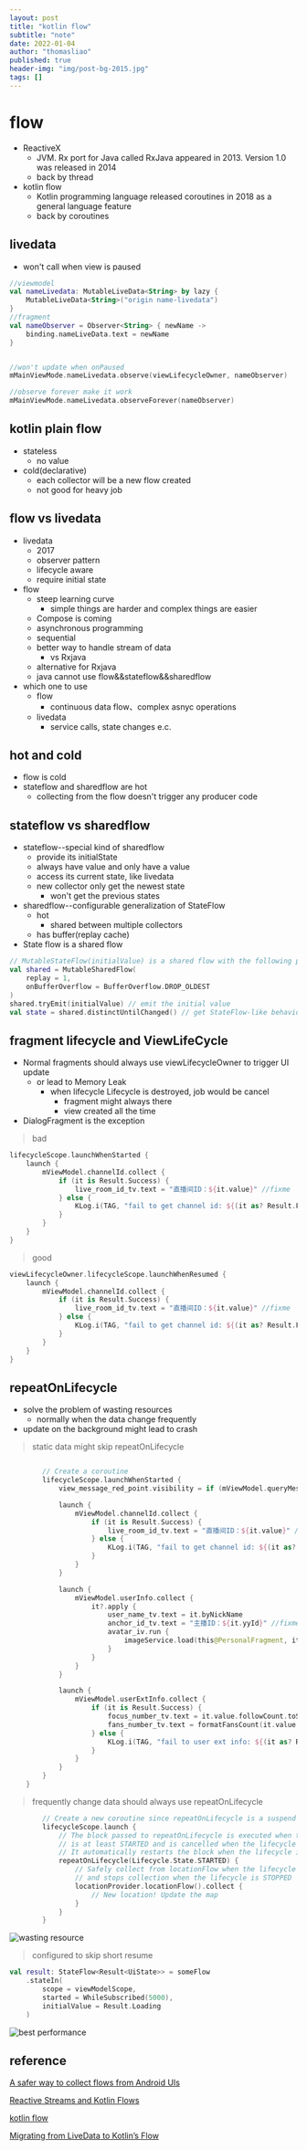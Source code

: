 ```yaml
---
layout: post
title: "kotlin flow"
subtitle: "note"
date: 2022-01-04
author: "thomasliao"
published: true
header-img: "img/post-bg-2015.jpg"
tags: []
---
```


# flow
- ReactiveX
    - JVM. Rx port for Java called RxJava appeared in 2013. Version 1.0 was released in 2014
    - back by thread
- kotlin flow
    - Kotlin programming language released coroutines in 2018 as a general language feature
    - back by coroutines


## livedata
- won't call when view is paused

```kotlin
//viewmodel
val nameLivedata: MutableLiveData<String> by lazy {
    MutableLiveData<String>("origin name-livedata")
}
//fragment
val nameObserver = Observer<String> { newName ->
    binding.nameLiveData.text = newName
}

```

```kotlin

//won't update when onPaused
mMainViewMode.nameLivedata.observe(viewLifecycleOwner, nameObserver)

//observe forever make it work
mMainViewMode.nameLivedata.observeForever(nameObserver)
```

## kotlin plain flow
- stateless
    - no value
- cold(declarative)
    - each collector will be a new flow created
    - not good for heavy job

## flow vs livedata
- livedata
   - 2017
   - observer pattern
   - lifecycle aware
   - require initial state
- flow
    - steep learning curve
        - simple things are harder and complex things are easier
    - Compose is coming
    - asynchronous programming
    - sequential
    - better way to handle stream of data
        - vs Rxjava
    - alternative for Rxjava
    - java cannot use flow&&stateflow&&sharedflow
- which one to use
    - flow
        - continuous data flow、complex asnyc operations 
    - livedata
        - service calls, state changes e.c.

## hot and cold
- flow is cold
- stateflow and sharedflow are hot
    - collecting from the flow doesn't trigger any producer code

## stateflow vs sharedflow
- stateflow--special kind of sharedflow
    - provide its initialState
    - always have value and only have a value
    - access its current state, like livedata
    - new collector only get the newest state
        - won't get the previous states
- sharedflow--configurable generalization of StateFlow
    - hot
        - shared between multiple collectors
    - has buffer(replay cache)
- State flow is a shared flow

```kotlin
// MutableStateFlow(initialValue) is a shared flow with the following parameters:
val shared = MutableSharedFlow(
    replay = 1,
    onBufferOverflow = BufferOverflow.DROP_OLDEST
)
shared.tryEmit(initialValue) // emit the initial value
val state = shared.distinctUntilChanged() // get StateFlow-like behavior
```

## fragment lifecycle and ViewLifeCycle
- Normal fragments should always use viewLifecycleOwner to trigger UI update
    - or lead to Memory Leak
        - when lifecycle Lifecycle is destroyed, job would be cancel
            - fragment might always there
            - view created all the time
- DialogFragment is the exception


> bad

```kotlin
lifecycleScope.launchWhenStarted {
    launch {
        mViewModel.channelId.collect {
            if (it is Result.Success) {
                live_room_id_tv.text = "直播间ID：${it.value}" //fixme
            } else {
                KLog.i(TAG, "fail to get channel id: ${(it as? Result.Failure)?.errorMessage}")
            }
        }
    }
}
```

> good

```kotlin
viewLifecycleOwner.lifecycleScope.launchWhenResumed {
    launch {
        mViewModel.channelId.collect {
            if (it is Result.Success) {
                live_room_id_tv.text = "直播间ID：${it.value}" //fixme
            } else {
                KLog.i(TAG, "fail to get channel id: ${(it as? Result.Failure)?.errorMessage}")
            }
        }
    }
}
```

## repeatOnLifecycle
- solve the problem of wasting resources
    - normally when the data change frequently
- update on the background might lead to crash

> static data might skip repeatOnLifecycle

```kotlin

        // Create a coroutine
        lifecycleScope.launchWhenStarted {
            view_message_red_point.visibility = if (mViewModel.queryMessageRedPot()) View.VISIBLE else View.GONE

            launch {
                mViewModel.channelId.collect {
                    if (it is Result.Success) {
                        live_room_id_tv.text = "直播间ID：${it.value}" //fixme
                    } else {
                        KLog.i(TAG, "fail to get channel id: ${(it as? Result.Failure)?.errorMessage}")
                    }
                }
            }

            launch {
                mViewModel.userInfo.collect {
                    it?.apply {
                        user_name_tv.text = it.byNickName
                        anchor_id_tv.text = "主播ID：${it.yyId}" //fixme
                        avatar_iv.run {
                            imageService.load(this@PersonalFragment, it.portrait, this)
                        }
                    }
                }
            }

            launch {
                mViewModel.userExtInfo.collect {
                    if (it is Result.Success) {
                        focus_number_tv.text = it.value.followCount.toString()
                        fans_number_tv.text = formatFansCount(it.value.fanCount)
                    } else {
                        KLog.i(TAG, "fail to user ext info: ${(it as? Result.Failure)?.errorMessage}")
                    }
                }
            }
        }
    }

```

> frequently change data should always use repeatOnLifecycle

```kotlin
        // Create a new coroutine since repeatOnLifecycle is a suspend function
        lifecycleScope.launch {
            // The block passed to repeatOnLifecycle is executed when the lifecycle
            // is at least STARTED and is cancelled when the lifecycle is STOPPED.
            // It automatically restarts the block when the lifecycle is STARTED again.
            repeatOnLifecycle(Lifecycle.State.STARTED) {
                // Safely collect from locationFlow when the lifecycle is STARTED
                // and stops collection when the lifecycle is STOPPED
                locationProvider.locationFlow().collect {
                    // New location! Update the map
                }
            }
        }

```



![wasting resource](https://miro.medium.com/max/2000/1*fmQRBPMPpnO7NAO2bg0GKw.png)



> configured to skip short resume

```kotlin
val result: StateFlow<Result<UiState>> = someFlow
    .stateIn(
        scope = viewModelScope, 
        started = WhileSubscribed(5000), 
        initialValue = Result.Loading
    )
```

![best performance](https://miro.medium.com/max/1400/0*AJokESYOHI4uxfWs)


## reference

[A safer way to collect flows from Android UIs](https://medium.com/androiddevelopers/a-safer-way-to-collect-flows-from-android-uis-23080b1f8bda)

[Reactive Streams and Kotlin Flows](https://medium.com/@elizarov/reactive-streams-and-kotlin-flows-bfd12772cda4)

[kotlin flow](https://developer.android.com/kotlin/flow)

[Migrating from LiveData to Kotlin’s Flow](https://medium.com/androiddevelopers/migrating-from-livedata-to-kotlins-flow-379292f419fb)